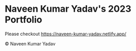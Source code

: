 # Naveen Kumar Yadav's 2023 Portfolio

Please checkout https://naveen-kumar-yadav.netlify.app/

© Naveen Kumar Yadav
